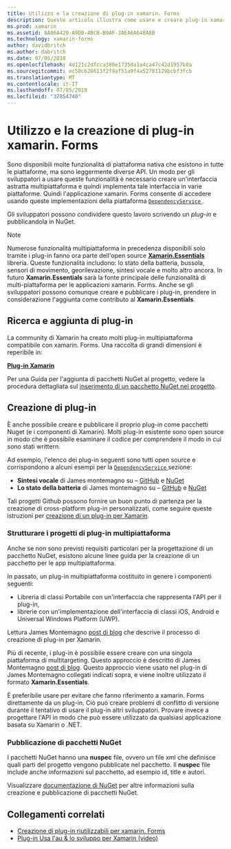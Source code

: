 ```yaml
---
title: Utilizzo e la creazione di plug-in xamarin. Forms
description: Questo articolo illustra come usare e creare plug-in xamarin. Forms. I plug-in sono in genere utilizzata per esporre facilmente funzionalità di piattaforma nativa.
ms.prod: xamarin
ms.assetid: 8A06A420-A9D0-4BCB-B9AF-3AEA6A648A8B
ms.technology: xamarin-forms
author: davidbritch
ms.author: dabritch
ms.date: 07/05/2018
ms.openlocfilehash: 4d121c2dfcca380e1735da1a4ca47c42d1957b8a
ms.sourcegitcommit: ec50c626613f2f9af51a9f4a52781129bcbf3fcb
ms.translationtype: MT
ms.contentlocale: it-IT
ms.lasthandoff: 07/05/2018
ms.locfileid: "37854740"
---
```

# <a name="consuming-and-creating-xamarinforms-plugins"></a>Utilizzo e la creazione di plug-in xamarin. Forms

Sono disponibili molte funzionalità di piattaforma nativa che esistono in tutte le piattaforme, ma sono leggermente diverse API. Un modo per gli sviluppatori a usare queste funzionalità è necessario creare un'interfaccia astratta multipiattaforma e quindi implementa tale interfaccia in varie piattaforme. Quindi l'applicazione xamarin. Forms consente di accedere usando queste implementazioni della piattaforma [ `DependencyService` ](~/xamarin-forms/app-fundamentals/dependency-service/index.md).

Gli sviluppatori possono condividere questo lavoro scrivendo un _plug-in_ e pubblicandola in NuGet.

> [!NOTE]
> Numerose funzionalità multipiattaforma in precedenza disponibili solo tramite i plug-in fanno ora parte dell'open source **[Xamarin.Essentials](~/essentials/index.md)** libreria. Queste funzionalità includono: lo stato della batteria, bussola, sensori di movimento, georilevazione, sintesi vocale e molto altro ancora. In futuro **Xamarin.Essentials** sarà la fonte principale delle funzionalità di multi-piattaforma per le applicazioni xamarin. Forms. Anche se gli sviluppatori possono comunque creare e pubblicare i plug-in, prendere in considerazione l'aggiunta come contributo al **Xamarin.Essentials**.

## <a name="finding-and-adding-plugins"></a>Ricerca e aggiunta di plug-in

La community di Xamarin ha creato molti plug-in multipiattaforma compatibile con xamarin. Forms. Una raccolta di grandi dimensioni è reperibile in:

[**Plug-in Xamarin**](https://github.com/xamarin/XamarinComponents)

Per una Guida per l'aggiunta di pacchetti NuGet al progetto, vedere la procedura dettagliata sul [inserimento di un pacchetto NuGet nel progetto](/visualstudio/mac/nuget-walkthrough/).

## <a name="creating-plugins"></a>Creazione di plug-in

È anche possibile creare e pubblicare il proprio plug-in come pacchetti Nuget (e i componenti di Xamarin). Molti plug-in esistente sono open source in modo che è possibile esaminare il codice per comprendere il modo in cui sono stati writtern.

Ad esempio, l'elenco dei plug-in seguenti sono tutti open source e corrispondono a alcuni esempi per la [ `DependencyService` ](~/xamarin-forms/app-fundamentals/dependency-service/index.md) sezione:

- **Sintesi vocale** di James montemagno su &ndash; [GitHub](https://github.com/jamesmontemagno/TextToSpeechPlugin) e [NuGet  ](https://www.nuget.org/packages/Xam.Plugins.TextToSpeech)
- **Lo stato della batteria** di James montemagno su &ndash; [GitHub](https://github.com/jamesmontemagno/BatteryPlugin) e [NuGet](https://www.nuget.org/packages/Xam.Plugin.Battery)

Tali progetti Github possono fornire un buon punto di partenza per la creazione di cross-platform plug-in personalizzati, come seguire queste istruzioni per [creazione di un plug-in per Xamarin](https://github.com/xamarin/XamarinComponents#create-a-plugin-for-xamarin).

### <a name="structuring-cross-platform-plugin-projects"></a>Strutturare i progetti di plug-in multipiattaforma

Anche se non sono previsti requisiti particolari per la progettazione di un pacchetto NuGet, esistono alcune linee guida per la creazione di un pacchetto per le app multipiattaforma.

In passato, un plug-in multipiattaforma costituito in genere i componenti seguenti:

- Libreria di classi Portabile con un'interfaccia che rappresenta l'API per il plug-in,
- librerie con un'implementazione dell'interfaccia di classi iOS, Android e Universal Windows Platform (UWP).

Lettura James Montemagno [post di blog](https://blog.xamarin.com/creating-reusable-plugins-for-xamarin-forms/) che descrive il processo di creazione di plug-in per Xamarin.

Più di recente, i plug-in è possibile essere creare con una singola piattaforma di multitargeting. Questo approccio è descritto di James Montemagno [post di blog](https://montemagno.com/converting-xamarin-libraries-to-sdk-style-multi-targeted-projects/). Questo approccio viene usato nel plug-in di James Montemagno collegati indicati sopra, e viene inoltre utilizzato il formato **Xamarin.Essentials**.

È preferibile usare per evitare che fanno riferimento a xamarin. Forms direttamente da un plug-in.
Ciò può creare problemi di conflitto di versione durante il tentativo di usare il plug-in altri sviluppatori. Provare invece a progettare l'API in modo che può essere utilizzato da qualsiasi applicazione basata su Xamarin o .NET.

### <a name="publishing-nuget-packages"></a>Pubblicazione di pacchetti NuGet

I pacchetti NuGet hanno una **nuspec** file, ovvero un file xml che definisce quali parti del progetto vengono pubblicate nel pacchetto. Il **nuspec** file include anche informazioni sul pacchetto, ad esempio id, title e autori.

Visualizzare [documentazione di NuGet](/nuget/create-packages/creating-a-package.md) per altre informazioni sulla creazione e pubblicazione di pacchetti NuGet.

## <a name="related-links"></a>Collegamenti correlati

- [Creazione di plug-in riutilizzabili per xamarin. Forms](https://blog.xamarin.com/creating-reusable-plugins-for-xamarin-forms)
- [Plug-in Usa l'au & lo sviluppo per Xamarin (video)](https://university.xamarin.com/guestlectures/using-developing-plugins-for-xamarin)
